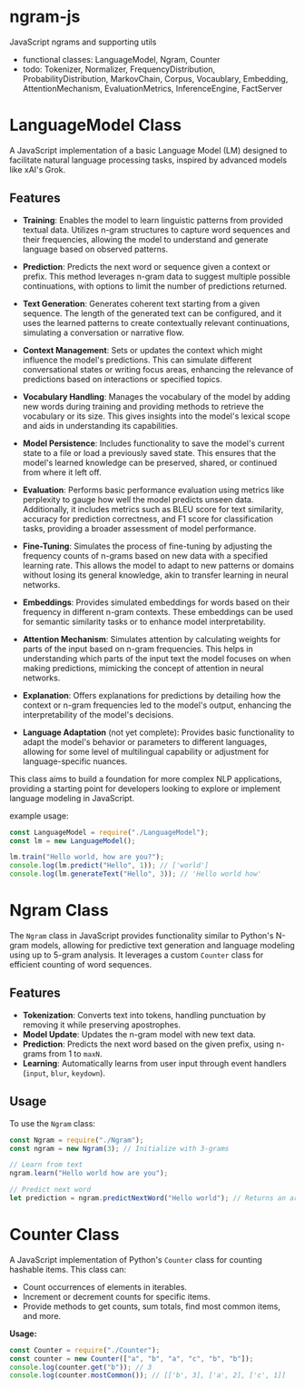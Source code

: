 # ngram-js

JavaScript ngrams and supporting utils

- functional classes: LanguageModel, Ngram, Counter
- todo: Tokenizer, Normalizer, FrequencyDistribution, ProbabilityDistribution, MarkovChain, Corpus, Vocaublary, Embedding, AttentionMechanism, EvaluationMetrics, InferenceEngine, FactServer

#

# LanguageModel Class

A JavaScript implementation of a basic Language Model (LM) designed to facilitate natural language processing tasks, inspired by advanced models like xAI's Grok.

## Features

- **Training**: Enables the model to learn linguistic patterns from provided textual data. Utilizes n-gram structures to capture word sequences and their frequencies, allowing the model to understand and generate language based on observed patterns.

- **Prediction**: Predicts the next word or sequence given a context or prefix. This method leverages n-gram data to suggest multiple possible continuations, with options to limit the number of predictions returned.

- **Text Generation**: Generates coherent text starting from a given sequence. The length of the generated text can be configured, and it uses the learned patterns to create contextually relevant continuations, simulating a conversation or narrative flow.

- **Context Management**: Sets or updates the context which might influence the model's predictions. This can simulate different conversational states or writing focus areas, enhancing the relevance of predictions based on interactions or specified topics.

- **Vocabulary Handling**: Manages the vocabulary of the model by adding new words during training and providing methods to retrieve the vocabulary or its size. This gives insights into the model's lexical scope and aids in understanding its capabilities.

- **Model Persistence**: Includes functionality to save the model's current state to a file or load a previously saved state. This ensures that the model's learned knowledge can be preserved, shared, or continued from where it left off.

- **Evaluation**: Performs basic performance evaluation using metrics like perplexity to gauge how well the model predicts unseen data. Additionally, it includes metrics such as BLEU score for text similarity, accuracy for prediction correctness, and F1 score for classification tasks, providing a broader assessment of model performance.

- **Fine-Tuning**: Simulates the process of fine-tuning by adjusting the frequency counts of n-grams based on new data with a specified learning rate. This allows the model to adapt to new patterns or domains without losing its general knowledge, akin to transfer learning in neural networks.

- **Embeddings**: Provides simulated embeddings for words based on their frequency in different n-gram contexts. These embeddings can be used for semantic similarity tasks or to enhance model interpretability.

- **Attention Mechanism**: Simulates attention by calculating weights for parts of the input based on n-gram frequencies. This helps in understanding which parts of the input text the model focuses on when making predictions, mimicking the concept of attention in neural networks.

- **Explanation**: Offers explanations for predictions by detailing how the context or n-gram frequencies led to the model's output, enhancing the interpretability of the model's decisions.

- **Language Adaptation** (not yet complete): Provides basic functionality to adapt the model's behavior or parameters to different languages, allowing for some level of multilingual capability or adjustment for language-specific nuances.

This class aims to build a foundation for more complex NLP applications, providing a starting point for developers looking to explore or implement language modeling in JavaScript.

example usage:

```javascript
const LanguageModel = require("./LanguageModel");
const lm = new LanguageModel();

lm.train("Hello world, how are you?");
console.log(lm.predict("Hello", 1)); // ['world']
console.log(lm.generateText("Hello", 3)); // 'Hello world how'
```

#

# Ngram Class

The `Ngram` class in JavaScript provides functionality similar to Python's N-gram models, allowing for predictive text generation and language modeling using up to 5-gram analysis. It leverages a custom `Counter` class for efficient counting of word sequences.

## Features

- **Tokenization**: Converts text into tokens, handling punctuation by removing it while preserving apostrophes.
- **Model Update**: Updates the n-gram model with new text data.
- **Prediction**: Predicts the next word based on the given prefix, using n-grams from 1 to `maxN`.
- **Learning**: Automatically learns from user input through event handlers (`input`, `blur`, `keydown`).

## Usage

To use the `Ngram` class:

```javascript
const Ngram = require("./Ngram");
const ngram = new Ngram(3); // Initialize with 3-grams

// Learn from text
ngram.learn("Hello world how are you");

// Predict next word
let prediction = ngram.predictNextWord("Hello world"); // Returns an array of predictions
```

#

# Counter Class

A JavaScript implementation of Python's `Counter` class for counting hashable items. This class can:

- Count occurrences of elements in iterables.
- Increment or decrement counts for specific items.
- Provide methods to get counts, sum totals, find most common items, and more.

**Usage:**

```javascript
const Counter = require("./Counter");
const counter = new Counter(["a", "b", "a", "c", "b", "b"]);
console.log(counter.get("b")); // 3
console.log(counter.mostCommon()); // [['b', 3], ['a', 2], ['c', 1]]
```
